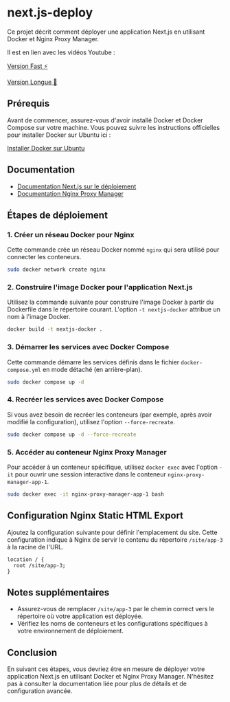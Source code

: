 # next.js-deploy

Ce projet décrit comment déployer une application Next.js en utilisant Docker et Nginx Proxy Manager. 

Il est en lien avec les vidéos Youtube :

[Version Fast ⚡](youtu.be/sCzHpMbZ8Go)

[Version Longue 🐢](youtu.be/68x-eVevEG4)


## Prérequis

Avant de commencer, assurez-vous d'avoir installé Docker et Docker Compose sur votre machine. Vous pouvez suivre les instructions officielles pour installer Docker sur Ubuntu ici :

[Installer Docker sur Ubuntu](https://docs.docker.com/engine/install/ubuntu/)

## Documentation

- [Documentation Next.js sur le déploiement](https://nextjs.org/docs/app/building-your-application/deploying)
- [Documentation Nginx Proxy Manager](https://nginxproxymanager.com/setup/)

## Étapes de déploiement

### 1. Créer un réseau Docker pour Nginx

Cette commande crée un réseau Docker nommé `nginx` qui sera utilisé pour connecter les conteneurs.

```sh
sudo docker network create nginx
```

### 2. Construire l'image Docker pour l'application Next.js

Utilisez la commande suivante pour construire l'image Docker à partir du Dockerfile dans le répertoire courant. L'option `-t nextjs-docker` attribue un nom à l'image Docker.

```sh
docker build -t nextjs-docker .
```

### 3. Démarrer les services avec Docker Compose

Cette commande démarre les services définis dans le fichier `docker-compose.yml` en mode détaché (en arrière-plan).

```sh
sudo docker compose up -d
```

### 4. Recréer les services avec Docker Compose

Si vous avez besoin de recréer les conteneurs (par exemple, après avoir modifié la configuration), utilisez l'option `--force-recreate`.

```sh
sudo docker compose up -d --force-recreate
```

### 5. Accéder au conteneur Nginx Proxy Manager

Pour accéder à un conteneur spécifique, utilisez `docker exec` avec l'option `-it` pour ouvrir une session interactive dans le conteneur `nginx-proxy-manager-app-1`.

```sh
sudo docker exec -it nginx-proxy-manager-app-1 bash
```

## Configuration Nginx Static HTML Export

Ajoutez la configuration suivante pour définir l'emplacement du site. Cette configuration indique à Nginx de servir le contenu du répertoire `/site/app-3` à la racine de l'URL.

```nginx
location / {
  root /site/app-3;
}
```

## Notes supplémentaires

- Assurez-vous de remplacer `/site/app-3` par le chemin correct vers le répertoire où votre application est déployée.
- Vérifiez les noms de conteneurs et les configurations spécifiques à votre environnement de déploiement.

## Conclusion

En suivant ces étapes, vous devriez être en mesure de déployer votre application Next.js en utilisant Docker et Nginx Proxy Manager. N'hésitez pas à consulter la documentation liée pour plus de détails et de configuration avancée.